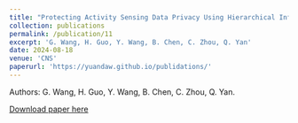 ```yaml
---
title: "Protecting Activity Sensing Data Privacy Using Hierarchical Information Dissociation"
collection: publications
permalink: /publication/11
excerpt: 'G. Wang, H. Guo, Y. Wang, B. Chen, C. Zhou, Q. Yan'
date: 2024-08-18
venue: 'CNS'
paperurl: 'https://yuandaw.github.io/publidations/'
---
```

Authors: G. Wang, H. Guo, Y. Wang, B. Chen, C. Zhou, Q. Yan.

<!-- [Slides](https://yuandaw.github.io//files/SDRLite.pdf) -->

[Download paper here](https://yuandaw.github.io/publidations/)

